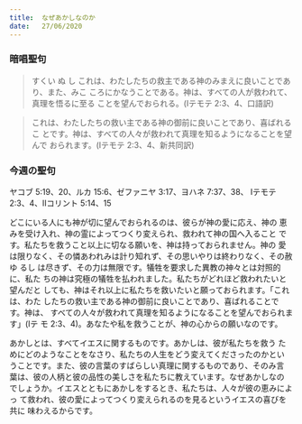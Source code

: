 ```yaml
---
title:  なぜあかしなのか
date:   27/06/2020
---
```


### 暗唱聖句
> <p></p>
> すくい ぬ し これは、わたしたちの救主である神のみまえに良いことであり、また、みこ ころにかなうことである。神は、すべての人が救われて、真理を悟るに至る ことを望んでおられる。(Iテモテ 2:3、4、口語訳)

> <p></p>
> これは、わたしたちの救い主である神の御前に良いことであり、喜ばれるこ とです。神は、すべての人々が救われて真理を知るようになることを望んで おられます。(Iテモテ 2:3、4、新共同訳)

### 今週の聖句
ヤコブ 5:19、20、ルカ 15:6、ゼファニヤ 3:17、ヨハネ 7:37、38、 Iテモテ 2:3、4、IIコリント 5:14、15

どこにいる人にも神が切に望んでおられるのは、彼らが神の愛に応え、神の 恵みを受け入れ、神の霊によってつくり変えられ、救われて神の国へ入ること です。私たちを救うこと以上に切なる願いを、神は持っておられません。神の 愛は限りなく、その憐あわれみは計り知れず、その思いやりは終わりなく、その赦ゆ るし は尽きず、その力は無限です。犠牲を要求した異教の神々とは対照的に、私た ちの神は究極の犠牲を払われました。私たちがどれほど救われたいと望んだと しても、神はそれ以上に私たちを救いたいと願っておられます。「これは、わた したちの救い主である神の御前に良いことであり、喜ばれることです。神は、 すべての人々が救われて真理を知るようになることを望んでおられます」(Iテ モ 2:3、4)。あなたや私を救うことが、神の心からの願いなのです。

あかしとは、すべてイエスに関するものです。あかしは、彼が私たちを救う ためにどのようなことをなさり、私たちの人生をどう変えてくださったのかとい うことです。また、彼の言葉のすばらしい真理に関するものであり、そのみ言 葉は、彼の人柄と彼の品性の美しさを私たちに教えています。なぜあかしなの でしょうか。イエスとともにあかしをするとき、私たちは、人々が彼の恵みによっ て救われ、彼の愛によってつくり変えられるのを見るというイエスの喜びを共に 味わえるからです。
